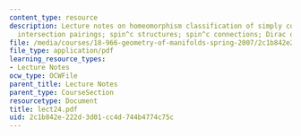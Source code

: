 ```yaml
---
content_type: resource
description: Lecture notes on homeomorphism classification of simply connected 4-manifolds;
  intersection pairings; spin^c structures; spin^c connections; Dirac operator.
file: /media/courses/18-966-geometry-of-manifolds-spring-2007/2c1b842e222d3d01cc4d744b4774c75c_lect24.pdf
file_type: application/pdf
learning_resource_types:
- Lecture Notes
ocw_type: OCWFile
parent_title: Lecture Notes
parent_type: CourseSection
resourcetype: Document
title: lect24.pdf
uid: 2c1b842e-222d-3d01-cc4d-744b4774c75c
---
```

